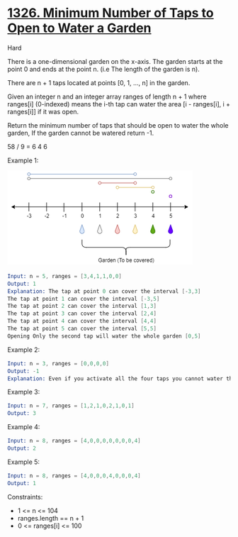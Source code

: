 # [1326. Minimum Number of Taps to Open to Water a Garden](https://leetcode.com/problems/minimum-number-of-taps-to-open-to-water-a-garden/)

Hard

There is a one-dimensional garden on the x-axis. The garden starts at the point 0 and ends at the point n. (i.e The length of the garden is n).

There are n + 1 taps located at points [0, 1, ..., n] in the garden.

Given an integer n and an integer array ranges of length n + 1 where ranges[i] (0-indexed) means the i-th tap can water the area [i - ranges[i], i + ranges[i]] if it was open.

Return the minimum number of taps that should be open to water the whole garden, If the garden cannot be watered return -1.

 58 / 9 = 6   4   6

Example 1:

![pic](1.png)

```s
Input: n = 5, ranges = [3,4,1,1,0,0]
Output: 1
Explanation: The tap at point 0 can cover the interval [-3,3]
The tap at point 1 can cover the interval [-3,5]
The tap at point 2 can cover the interval [1,3]
The tap at point 3 can cover the interval [2,4]
The tap at point 4 can cover the interval [4,4]
The tap at point 5 can cover the interval [5,5]
Opening Only the second tap will water the whole garden [0,5]
```

Example 2:

```s
Input: n = 3, ranges = [0,0,0,0]
Output: -1
Explanation: Even if you activate all the four taps you cannot water the whole garden.
```

Example 3:

```s
Input: n = 7, ranges = [1,2,1,0,2,1,0,1]
Output: 3
```

Example 4:

```s
Input: n = 8, ranges = [4,0,0,0,0,0,0,0,4]
Output: 2
```

Example 5:

```s
Input: n = 8, ranges = [4,0,0,0,4,0,0,0,4]
Output: 1
```

Constraints:

- 1 <= n <= 104
- ranges.length == n + 1
- 0 <= ranges[i] <= 100
